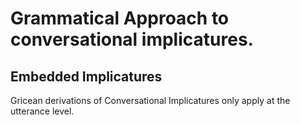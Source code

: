 # Grammatical Approach to conversational implicatures.

## Embedded Implicatures

Gricean derivations of Conversational Implicatures only apply at the utterance level. 


